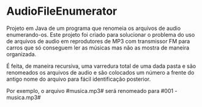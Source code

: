 # AudioFileEnumerator

Projeto em Java de um programa que renomeia os arquivos de audio enumerando-os.
Este projeto foi criado para solucionar o problema do uso de arquivos de audio em reprodutores de MP3 com transmissor FM para carros que só conseguem ler as músicas mas não as mostra de maneira organizada.

É feita, de maneira recursiva, uma varredura total de uma dada pasta e são renomeados os arquivos de audio e são colocados um número a frente do antigo nome do arquivo para fácil identificação posterior.

Por exemplo, o arquivo #musica.mp3# será renomeado para #001 - musica.mp3#
